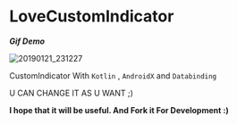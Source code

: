 # LoveCustomIndicator


 ***Gif Demo***

![20190121_231227](https://user-images.githubusercontent.com/26750131/51496424-ba9daa80-1d8d-11e9-823f-c25cc57d49bc.gif)





CustomIndicator With ```Kotlin``` , ```AndroidX``` and ```Databinding```


U CAN CHANGE IT AS U WANT ;)

__I hope that it will be useful. And Fork it For Development :)__

